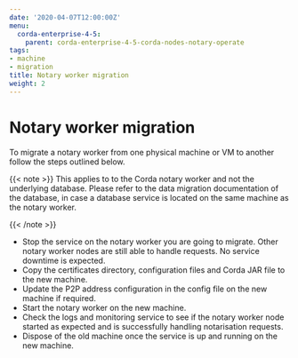 ```yaml
---
date: '2020-04-07T12:00:00Z'
menu:
  corda-enterprise-4-5:
    parent: corda-enterprise-4-5-corda-nodes-notary-operate
tags:
- machine
- migration
title: Notary worker migration
weight: 2
---
```



# Notary worker migration

To migrate a notary worker from one physical machine or VM to another
follow the steps outlined below.

{{< note >}}
This applies to to the Corda notary worker and not the underlying database.
Please refer to the data migration documentation of the database, in case
a database service is located on the same machine as the notary worker.

{{< /note >}}

* Stop the service on the notary worker you are going to migrate. Other notary worker
nodes are still able to handle requests. No service downtime is expected.
* Copy the certificates directory, configuration files and Corda JAR file to the new machine.
* Update the P2P address configuration in the config file on the new machine if required.
* Start the notary worker on the new machine.
* Check the logs and monitoring service to see if the notary worker node started as expected and is successfully handling notarisation requests.
* Dispose of the old machine once the service is up and running on the new machine.

